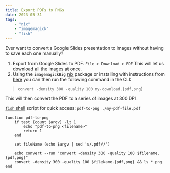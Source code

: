 ```yaml
---
title: Export PDFs to PNGs
date: 2023-05-31
tags:
    - "nix"
    - "imagemagick"
    - "fish"
---
```


Ever want to convert a Google Slides presentation to images without having to save each one manually?

1. Export from Google Slides to PDF. `File > Download > PDF` This will let us download all the images at once.
2. Using the `imagemagickBig` [nix](https://search.nixos.org/packages?channel=22.11&from=0&size=50&sort=relevance&type=packages&query=imagemagickBig) package or installing with instructions from [here](https://imagemagick.org/index.php) you can then run the following command in the CLI:
> `convert -density 300 -quality 100 my-download.{pdf,png}`

This will then convert the PDF to a series of images at 300 DPI.  

<!--more-->

[`fish` shell](https://github.com/icecreammatt/nixfiles/blob/603125869a598e631973d770915fcb0497e98b34/modules/shell/fish.nix#L229-L241) script for quick access: `pdf-to-png ./my-pdf-file.pdf`

```
function pdf-to-png
    if test (count $argv) -lt 1
        echo "pdf-to-png <filename>"
        return 1
    end

    set fileName (echo $argv | sed 's/.pdf//')

    echo convert --run "convert -density 300 -quality 100 $filename.{pdf,png}"
    convert -density 300 -quality 100 $fileName.{pdf,png} && ls *.png
end
```